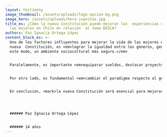 ```yaml
---
layout: testimony
image_thumbnail: /assets/uploads/logo-opcion-bg.png
image_hero: /assets/uploads/hero-juanitas.jpg
title_es: ¿Cómo la nueva Constitución puede mejorar las  experiencias de vida de
  las mujeres en Chile en relación  al tema DESCA?
authors: Paz Ignacia Ortega López
content_block_es: >-
  Uno de los factores influyentes para mejorar la vida de las mujeres en una
  nueva  Constitución, es <em>lograr la igualdad entre los géneros, generando de
  este modo, un ambiente sociocultural más seguro.</em>


  Paralelamente, es importante <em>equiparar sueldos, destacar proyectos de grandes mujeres y restaurar una educación no sexista y feminista,</em> para así garantizar a las  futuras generaciones femeninas una vida con seguridad, igualdad y equidad en todo contexto. 


  Por otro lado, es fundamental <em>cambiar el paradigma respecto al género femenino, queriendo decir que este no esté ligado constantemente a roles domésticos,</em> debido a que mujeres se han sentido forzadas en el momento de optar por ciertas decisiones que, en muchos casos, son contra de su voluntad.  


  En conclusión, <mark>la nueva Constitución será esencial para mejorar la oportunidad de  vida de las mujeres en Chile, en el ámbito social, cultural y ambiental.</mark>




  ###### Paz Ignacia Ortega López 


  ###### 14 años
---
```

